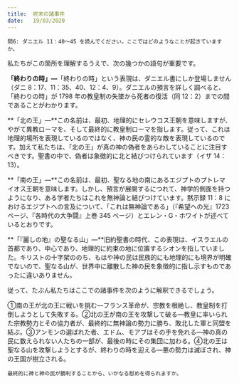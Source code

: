 ```yaml
---
title:  終末の諸事件
date:   19/03/2020
---
```


`問6: ダニエル 11：40～45 を読んでください。ここではどのようなことが起きていますか。`

私たちがこの箇所を理解するうえで、次の幾つかの語句が重要です。

**「終わりの時」―**「終わりの時」という表現は、ダニエル書にしか登場しません（ダニ 8：17、11：35、40、12：4、9）。ダニエルの預言を詳しく調べると、「終わりの時」が 1798 年の教皇制の失墜から死者の復活（同 12：2）までの間であることがわかります。

**「北の王」―**この名前は、最初、地理的にセレウコス王朝を意味しますが、やがて異教ローマを、そして最終的に教皇制ローマを指します。従って、これは地理的場所を表現しているのではなく、神の民の霊的な敵を表現しているのです。加えて私たちは、「北の王」が真の神の偽者をあらわしていることに注目すべきです。聖書の中で、偽者は象徴的に北と結びつけられています（イザ 14：13）。

**「南の王」―**この名前は、最初、聖なる地の南にあるエジプトのプトレマイオス王朝を意味します。しかし、預言が展開するにつれて、神学的側面を持つようになり、ある学者たちはこれを無神論と結びつけています。黙示録 11：8 におけるエジプトへの言及について、「これは無神論である」（『希望への光』1723ページ、『各時代の大争闘』上巻 345 ページ）とエレン・G・ホワイトが述べているとおりです。

**「『麗しの地』の聖なる山」―**旧約聖書の時代、この表現は、イスラエルの首都であり、中心であり、地理的に約束の地に位置するシオンを指していました。キリストの十字架ののち、もはや神の民は民族的にも地理的にも境界が明確でないので、聖なる山が、世界中に離散した神の民を象徴的に指し示すものであったに違いありません。

従って、たぶん私たちはここでの諸事件を次のように解釈できるでしょう。

①南の王が北の王に戦いを挑む―フランス革命が、宗教を根絶し、教皇制を打倒しようとして失敗する。②北の王が南の王を攻撃して破る―教皇に率いられた宗教勢力とその協力者が、最終的に無神論の勢力に勝ち、敗北した軍と同盟を結ぶ。③アンモンの選ばれた者、エドム、モアブはその手を免れる―神の真の民に数えられない人たちの一部が、最後の時にその集団に加わる。④北の王は聖なる山を攻撃しようとするが、終わりの時を迎える―悪の勢力は滅ぼされ、神の王国が樹立される。

`最終的に神と神の民が勝利することから、いかなる慰めを得られますか。`